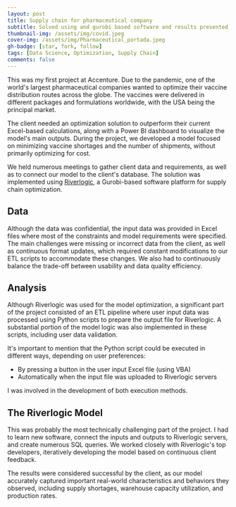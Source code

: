 ```yaml
---
layout: post
title: Supply chain for pharmaceutical company
subtitle: Solved using and gurobi based software and results presented using PBI
thumbnail-img: /assets/img/covid.jpeg
cover-img: /assets/img/Pharmaceutical_portada.jpeg
gh-badge: [star, fork, follow]
tags: [Data Science, Optimization, Supply Chain]
comments: false
---
```


This was my first project at Accenture. Due to the pandemic, one of the world's largest pharmaceutical companies wanted to optimize their vaccine distribution routes across the globe. The vaccines were delivered in different packages and formulations worldwide, with the USA being the principal market.

The client needed an optimization solution to outperform their current Excel-based calculations, along with a Power BI dashboard to visualize the model's main outputs. During the project, we developed a model focused on minimizing vaccine shortages and the number of shipments, without primarily optimizing for cost.

We held numerous meetings to gather client data and requirements, as well as to connect our model to the client's database. The solution was implemented using [Riverlogic](https://www.riverlogic.com/), a Gurobi-based software platform for supply chain optimization.

## Data

Although the data was confidential, the input data was provided in Excel files where most of the constraints and model requirements were specified. The main challenges were missing or incorrect data from the client, as well as continuous format updates, which required constant modifications to our ETL scripts to accommodate these changes. We also had to continuously balance the trade-off between usability and data quality efficiency.

## Analysis

Although Riverlogic was used for the model optimization, a significant part of the project consisted of an ETL pipeline where user input data was processed using Python scripts to prepare the output file for Riverlogic. A substantial portion of the model logic was also implemented in these scripts, including user data validation.

It's important to mention that the Python script could be executed in different ways, depending on user preferences:
- By pressing a button in the user input Excel file (using VBA)
- Automatically when the input file was uploaded to Riverlogic servers

I was involved in the development of both execution methods.

## The Riverlogic Model

This was probably the most technically challenging part of the project. I had to learn new software, connect the inputs and outputs to Riverlogic servers, and create numerous SQL queries. We worked closely with Riverlogic's top developers, iteratively developing the model based on continuous client feedback.

The results were considered successful by the client, as our model accurately captured important real-world characteristics and behaviors they observed, including supply shortages, warehouse capacity utilization, and production rates.

